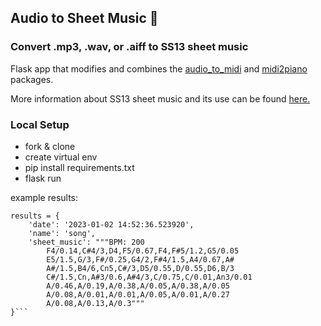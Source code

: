 ## Audio to Sheet Music 🎵

### Convert .mp3, .wav, or .aiff to SS13 sheet music

Flask app that modifies and combines the [audio_to_midi](https://github.com/tiagoft/audio_to_midi) and [midi2piano](https://github.com/tgstation/tgstation/tree/master/tools/midi2piano) packages.

More information about SS13 sheet music and its use can be found [here.](https://tgstation13.org/wiki/Songs)

### Local Setup
- fork & clone
- create virtual env
- pip install requirements.txt
- flask run

example results:
```
results = {
    'date': '2023-01-02 14:52:36.523920',
    'name': 'song',
    'sheet_music': """BPM: 200
        F4/0.14,C#4/3,D4,F5/0.67,F4,F#5/1.2,G5/0.05
        E5/1.5,G/3,F#/0.25,G4/2,F#4/1.5,A4/0.67,A#
        A#/1.5,B4/6,Cn5,C#/3,D5/0.55,D/0.55,D6,B/3
        C#/1.5,Cn,A#3/0.6,A#4/3,C/0.75,C/0.01,An3/0.01
        A/0.46,A/0.19,A/0.38,A/0.05,A/0.38,A/0.05
        A/0.08,A/0.01,A/0.01,A/0.05,A/0.01,A/0.27
        A/0.08,A/0.13,A/0.3"""
}```